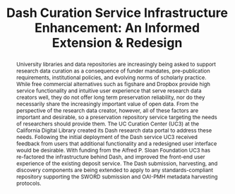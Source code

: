 ---
abstract: University libraries and data repositories are increasingly being asked
  to support research data curation as a consequence of funder mandates, pre-publication
  requirements, institutional policies, and evolving norms of scholarly practice.
  While free commercial alternatives such as figshare and Dropbox provide high service
  functionality and intuitive user experience that serve research data creators well,
  they do not offer long term preservation reliability, nor do they necessarily share
  the increasingly important value of open data. From the perspective of the research
  data creator, however, all of these factors are important and desirable, so a preservation
  repository service targeting the needs of researchers should provide them. The UC
  Curation Center (UC3) at the California Digital Library created its Dash research
  data portal to address these needs. Following the initial deployment of the Dash
  service UC3 received feedback from users that additional functionality and a redesigned
  user interface would be desirable. With funding from the Alfred P. Sloan Foundation
  UC3 has re-factored the infrastructure behind Dash, and improved the front-end user
  experience of the existing deposit service. The Dash submission, harvesting, and
  discovery components are being extended to apply to any standards-compliant repository
  supporting the SWORD submission and OAI-PMH metadata harvesting protocols.
creators:
- Hoebelheinrich, Nancy
- Abrams, Stephen
date: null
document_url: https://services.phaidra.univie.ac.at/api/object/o:429573/download
grand_parent: iPRES
institutions: []
keywords:
- data curation; data repository micro-services
- sword submission protocol
- oai-pmh metadata harvesting protocol
landing_page_url: https://phaidra.univie.ac.at/o:429573
language: eng
layout: publication
license: CC BY 4.0 International
notes_url: null
parent: iPRES 2015
presentation_url: null
publication_type: paper
size: 472698
source_name: iPRES
title: 'Dash Curation Service Infrastructure Enhancement: An Informed Extension &
  Redesign'
year: 2015
---